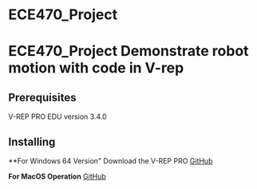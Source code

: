 # ECE470_Project
# ECE470_Project Demonstrate robot motion with code in V-rep
## Prerequisites
V-REP PRO EDU version 3.4.0

## Installing
**For Windows 64 Version"
Download the V-REP PRO 
[GitHub](http://coppeliarobotics.com/files/V-REP_PRO_EDU_V3_4_0_Setup.exe)


**For MacOS Operation** 
[GitHub](http://coppeliarobotics.com/files/V-REP_PRO_EDU_V3_4_0_Mac.zip)

